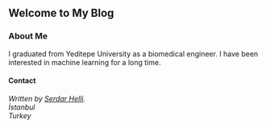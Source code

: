 ## Welcome to My Blog


### About Me

I graduated from Yeditepe University as a biomedical engineer. I have been interested in machine learning for a long time.

#### Contact
<address>
Written by <a href="s.serdarhelli.gmail.com">Serdar Helli</a>.<br>
İstanbul<br>
Turkey
</address>
